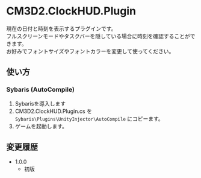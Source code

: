 # CM3D2.ClockHUD.Plugin
現在の日付と時刻を表示するプラグインです。  
フルスクリーンモードやタスクバーを隠している場合に時刻を確認することができます。  
お好みでフォントサイズやフォントカラーを変更して使ってください。  

## 使い方

### Sybaris (AutoCompile)
1. Sybarisを導入します
2. CM3D2.ClockHUD.Plugin.cs を `Sybaris\Plugins\UnityInjector\AutoCompile` にコピーます。
3. ゲームを起動します。

## 変更履歴
* 1.0.0
  * 初版
